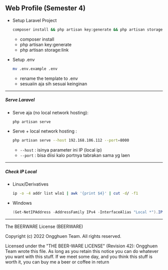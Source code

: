 ## Web Profile (Semester 4)

- Setup Laravel Project
  ```bash
  composer install && php artisan key:generate && php artisan storage:link
  ```
  - composer install
  - php artisan key:generate
  - php artisan storage:link

- Setup .env
  ```bash
  mv .env.example .env
  ```
  - rename the template to .env
  - sesuaiin aja sih sesuai keinginan

<hr/>

##### Serve Laravel
- Serve aja (no local network hosting):
  ```bash
  php artisan serve
  ```
- Serve + local network hosting :
  ```bash
  php artisan serve --host 192.168.106.112 --port=8000
  ```

   - `--host` : isinya parameter ini IP (local ip)
   - `--port` : bisa diisi kalo portnya tabrakan sama yg laen

<hr/>

<!-- brow -->
##### Check IP Local
- Linux/Derivatives
  ```bash
  ip -o -4 addr list wlo1 | awk '{print $4}' | cut -d/ -f1
  ```

- Windows
  ```powershell
  (Get-NetIPAddress -AddressFamily IPv4 -InterfaceAlias "Local *").IPAddress
  ```

<hr/>

The BEERWARE License (BEERWARE)

Copyright (c) 2022 Ongghuen Team. All rights reserved.

Licensed under the "THE BEER-WARE LICENSE" (Revision 42):
Ongghuen Team wrote this file. As long as you retain this notice you
can do whatever you want with this stuff. If we meet some day, and you think
this stuff is worth it, you can buy me a beer or coffee in return
